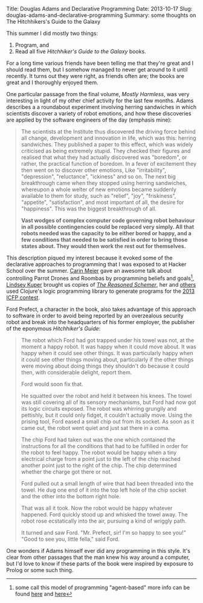 Title: Douglas Adams and Declarative Programming
Date: 2013-10-17
Slug: douglas-adams-and-declarative-programming
Summary: some thoughts on The Hitchhikers's Guide to the Galaxy

This summer I did mostly two things:

1. Program, and
2. Read all five *Hitchhiker's Guide to the Galaxy* books.

For a long time various friends have been telling me that they're
great and I should read them, but I somehow managed to never get
around to it until recently. It turns out they were right, as friends
often are; the books are great and I thoroughly enjoyed them.

One particular passage from the final volume, *Mostly Harmless*, was
very interesting in light of my other chief activity for the last few
months. Adams describes a a roundabout experiment involving herring
sandwiches in which scientists discover a variety of robot emotions,
and how these discoveries are applied by the software engineers
of the day (emphasis mine):

> The scientists at the Institute thus discovered the driving force
> behind all change, development and innovation in life, which was this:
> herring sandwiches. They published a paper to this effect, which was
> widely criticised as being extremely stupid. They checked their
> figures and realised that what they had actually discovered was
> "boredom", or rather, the practical function of boredom. In a fever of
> excitement they then went on to discover other emotions, Like
> "irritability", "depression", "reluctance", "ickiness" and so on. The
> next big breakthrough came when they stopped using herring sandwiches,
> whereupon a whole welter of new emotions became suddenly available to
> them for study, such as "relief", "joy", "friskiness", "appetite",
> "satisfaction", and most important of all, the desire for "happiness".
> This was the biggest breakthrough of all.
>
> **Vast wodges of complex computer code governing robot behaviour in all
> possible contingencies could be replaced very simply. All that robots
> needed was the capacity to be either bored or happy, and a few
> conditions that needed to be satisfied in order to bring those states
> about. They would then work the rest out for themselves.**

This description piqued my interest because it evoked some of the
declarative approaches to programming that I was exposed to at Hacker
School over the summer. [Carin Meier](https://twitter.com/carinmeier)
gave an awesome talk about controlling Parrot Drones and Roombas by
programming beliefs and goals[^1],
[Lindsey Kuper](http://www.cs.indiana.edu/~lkuper/) brought us copies
of
[*The Reasoned Schemer*](https://mitpress.mit.edu/books/reasoned-schemer),
her and
[others](https://github.com/zachallaun/ICFP-2013-contest/graphs/contributors)
used Clojure's logic programming library to generate programs for the
[2013 ICFP contest](https://research.microsoft.com/en-us/events/icfpcontest2013/).

Ford Prefect, a character in the book, also takes advantage of this approach
to software in order to avoid being reported by an overzealous security robot
and break into the headquarters of his former employer, the publisher of the
eponymous *Hitchhiker's Guide*:

> The robot which Ford had got trapped under his towel was not, at the
> moment a happy robot. It was happy when it could move about. It was
> happy when it could see other things. It was particularly happy when
> it could see other things moving about, particularly if the other
> things were moving about doing things they shouldn't do because it
> could then, with considerable delight, report them.
>
> Ford would soon fix that.
>
> He squatted over the robot and held it between his knees. The towel
> was still covering all of its sensory mechanisms, but Ford had now got
> its logic circuits exposed. The robot was whirring grungily and
> pettishly, but it could only fidget, it couldn't actually move. Using
> the prising tool, Ford eased a small chip out from its socket. As soon
> as it came out, the robot went quiet and just sat there in a coma.
>
> The chip Ford had taken out was the one which contained the
> instructions for all the conditions that had to be fulfilled in order
> for the robot to feel happy. The robot would be happy when a tiny
> electrical charge from a point just to the left of the chip reached
> another point just to the right of the chip. The chip determined
> whether the charge got there or not.
>
> Ford pulled out a small length of wire that had been threaded into the
> towel. He dug one end of it into the top left hole of the chip socket
> and the other into the bottom right hole.
>
> That was all it took. Now the robot would be happy whatever
> happened. Ford quickly stood up and whisked the towel away. The robot
> rose ecstatically into the air, pursuing a kind of wriggly path.
>
> It turned and saw Ford.
> "Mr. Prefect, sir! I'm so happy to see you!"
> "Good to see you, little fella," said Ford.

One wonders if Adams himself ever did any programming in this style.
It's clear from other passages that the man knew his way around a
computer, but I'd love to know if these parts of the book were
inspired by exposure to Prolog or some such thing.

[^1]: some call this model of programming "agent-based" more info can be found
      [here](http://www.neo.com/2013/03/25/friendly-drones-with-carin-meier-and-jim-weirich) and [here](http://gigasquidsoftware.com/wordpress/?p=645)
